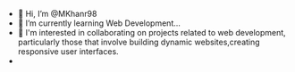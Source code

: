 - 👋 Hi, I’m @MKhanr98
- 🌱 I’m currently learning Web Development...
- 👀 I'm interested in collaborating on projects related to web development, particularly those that involve building dynamic websites,creating responsive user interfaces.
-


